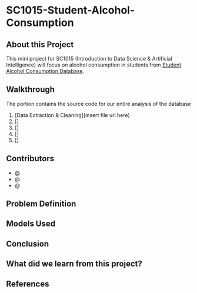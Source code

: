 # SC1015-Student-Alcohol-Consumption

## About this Project
This mini project for SC1015 (Introduction to Data Science & Artificial Intelligence) will focus on alcohol consumption in students from [Student Alcohol Consumption Database](https://www.kaggle.com/datasets/uciml/student-alcohol-consumption?resource=download).

## Walkthrough
The portion contains the source code for our entire analysis of the database

1. [Data Extraction & Cleaning](insert file url here)
2. []
3. []
4. []
5. []

## Contributors
- @
- @
- @

## Problem Definition


## Models Used


## Conclusion


## What did we learn from this project?


## References
